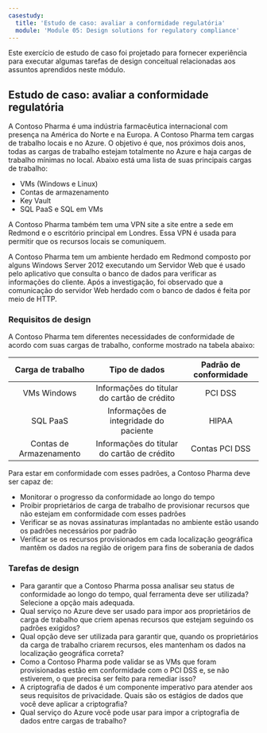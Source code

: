 ```yaml
---
casestudy:
  title: 'Estudo de caso: avaliar a conformidade regulatória'
  module: 'Module 05: Design solutions for regulatory compliance'
---
```


Este exercício de estudo de caso foi projetado para fornecer experiência para executar algumas tarefas de design conceitual relacionadas aos assuntos aprendidos neste módulo.

## Estudo de caso: avaliar a conformidade regulatória

A Contoso Pharma é uma indústria farmacêutica internacional com presença na América do Norte e na Europa. A Contoso Pharma tem cargas de trabalho locais e no Azure. O objetivo é que, nos próximos dois anos, todas as cargas de trabalho estejam totalmente no Azure e haja cargas de trabalho mínimas no local. Abaixo está uma lista de suas principais cargas de trabalho:

- VMs (Windows e Linux)
- Contas de armazenamento
- Key Vault
- SQL PaaS e SQL em VMs

A Contoso Pharma também tem uma VPN site a site entre a sede em Redmond e o escritório principal em Londres. Essa VPN é usada para permitir que os recursos locais se comuniquem.

A Contoso Pharma tem um ambiente herdado em Redmond composto por alguns Windows Server 2012 executando um Servidor Web que é usado pelo aplicativo que consulta o banco de dados para verificar as informações do cliente. Após a investigação, foi observado que a comunicação do servidor Web herdado com o banco de dados é feita por meio de HTTP.

### Requisitos de design

A Contoso Pharma tem diferentes necessidades de conformidade de acordo com suas cargas de trabalho, conforme mostrado na tabela abaixo:

| **Carga de trabalho** | **Tipo de dados** | **Padrão de conformidade** |
|:---:|:---:|:---:|
| VMs Windows | Informações do titular do cartão de crédito | PCI DSS |
| SQL PaaS | Informações de integridade do paciente | HIPAA |
| Contas de Armazenamento | Informações do titular do cartão de crédito | Contas PCI DSS |

Para estar em conformidade com esses padrões, a Contoso Pharma deve ser capaz de:

- Monitorar o progresso da conformidade ao longo do tempo
- Proibir proprietários de carga de trabalho de provisionar recursos que não estejam em conformidade com esses padrões
- Verificar se as novas assinaturas implantadas no ambiente estão usando os padrões necessários por padrão
- Verificar se os recursos provisionados em cada localização geográfica mantêm os dados na região de origem para fins de soberania de dados

### Tarefas de design

* Para garantir que a Contoso Pharma possa analisar seu status de conformidade ao longo do tempo, qual ferramenta deve ser utilizada? Selecione a opção mais adequada.
* Qual serviço no Azure deve ser usado para impor aos proprietários de carga de trabalho que criem apenas recursos que estejam seguindo os padrões exigidos?
* Qual opção deve ser utilizada para garantir que, quando os proprietários da carga de trabalho criarem recursos, eles mantenham os dados na localização geográfica correta?
* Como a Contoso Pharma pode validar se as VMs que foram provisionadas estão em conformidade com o PCI DSS e, se não estiverem, o que precisa ser feito para remediar isso?
* A criptografia de dados é um componente imperativo para atender aos seus requisitos de privacidade. Quais são os estágios de dados que você deve aplicar a criptografia?
* Qual serviço do Azure você pode usar para impor a criptografia de dados entre cargas de trabalho?
